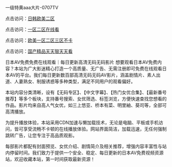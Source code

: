 一级特黄aaa大片-0707TV

点击访问：<a href="https://bered.pages.dev/">日韩欧美二区</a>

点击访问：<a href="https://rtj-3zo.pages.dev/">一区二区在线看</a>

点击访问：<a href="https://vassv.pages.dev/">欧美一区二区三区不卡</a>

点击访问：<a href="https://tfda.pages.dev/">国产精品天天狠天天看</a>


日本AV免费免费在线观看｜每日更新高清无码无码影片
想要观看日本AV免费内容？本站为广大影迷精心打造一个高质量、无广告、无需注册即可免费在线观看日本AV的平台。我们每日更新数百部高清无码无码AV影片，涵盖剧情片、素人出道、人妻熟女、制服诱惑等多种类型，满足不同用户的观看偏好。

本站内容分类清晰，设有【无码专区】、【中文字幕】、【热门女优合集】、【最新番号推荐】等多个板块，支持番号搜索、女优筛选、标签浏览，方便快速查找您想看的作品。影片均来自高人气女优，如三上悠亚、桥本有菜、明里紬、葵司等，全部可高清播放。

为提升播放体验，本站采用CDN加速与懒加载技术，无论是电脑、平板或手机访问，皆可享受流畅不卡顿的在线播放体验。网站界面简洁，加载迅速，无任何强制跳转广告，让您专注于高品质观影。

每部影片都配有封面预览、女优介绍、剧情简介及相关推荐，增强内容丰富性与站内停留时间。我们致力于提供一个安全、稳定、每日更新的日本AV免费视频资源站，欢迎收藏本站，第一时间获取最新资源！

<span style="display:none;">[Canonical link]( https://github.com/va20250707/01231 ）</span>
